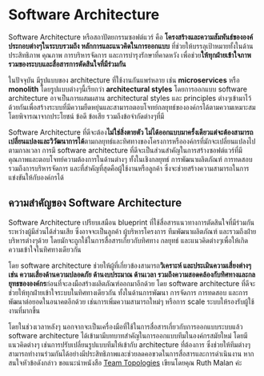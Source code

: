 # Software Architecture
Software Architecture หรือสถาปัตยกรรมซอฟต์แวร์ คือ **โครงสร้างและความสัมพันธ์ขององค์ประกอบต่างๆในระบบรวมถึง หลักการและแนวคิดในการออกแบบ** ที่ช่วยให้บรรลุเป้าหมายทั้งในด้านประสิทธิภาพ คุณภาพ การบริหารจัดการ และการบำรุงรักษาที่คาดหวัง เพื่อช่วย**ให้ทุกฝ่ายเข้าใจภาพรวมของระบบและสื่อสารการตัดสินใจที่มีร่วมกัน**

ในปัจจุบัน มีรูปแบบของ architecture ที่ใช้งานกันแพร่หลาย เช่น **microservices** หรือ **monolith** โดยรูปแบบต่างๆนี้เรียกว่า **architectural styles** โดยการออกแบบ software architecture อาจเป็นการผสมผสาน architectural styles และ principles ต่างๆเข้ามาไว้ด้วยกันเพื่อสร้างระบบที่มีความยืดหยุ่นและสามารถตอบโจทย์กลยุทธ์ขององค์กรได้ตามความเหมาะสม โดยพิจารณาจากประโยชน์ ข้อดี ข้อเสีย รวมถึงข้อจำกัดต่างๆที่มี

Software Architecture ที่ดีจะต้อง**ไม่ใช่สิ่งตายตัว ไม่ได้ออกแบบมาครั้งเดียวแต่จะต้องสามารถเปลี่ยนแปลงและวิวัฒนาการได้**ตามกลยุทธ์และทิศทางของโครงการหรือองค์กรที่มักจะเปลี่ยนแปลงไปตามกาลเวลา การมี software architecture ที่ดีจะเป็นส่วนสำคัญในการสร้างซอฟต์แวร์ที่มีคุณภาพและตอบโจทย์ความต้องการในด้านต่างๆ ทั้งในเชิงกลยุทธ์ การพัฒนาผลิตภัณฑ์ การทดสอบ รวมถึงการบริหารจัดการ และที่สำคัญที่สุดคือผู้ใช้งานหรือลูกค้า ซึ่งจะช่วยสร้างความสามารถในการแข่งขันให้กับองค์กรได้
## ความสำคัญของ Software Architecture
Software Architecture เปรียบเสมือน blueprint ที่ใช้สื่อสารแนวทางการตัดสินใจที่มีร่วมกันระหว่างผู้มีส่วนได้ส่วนเสีย ซึ่งอาจจะเป็นลูกค้า ผู้บริหารโครงการ ทีมพัฒนาผลิตภัณฑ์ และรวมถึงฝ่ายบริหารต่างๆด้วย โดยมักจะถูกใช้ในการสื่อสารเกี่ยวกับทิศทาง กลยุทธ์ และแนวคิดต่างๆเพื่อให้เกิดความเข้าใจในทิศทางเดียวกัน

โดย software architecture ช่วยให้ผู้ที่เกี่ยวข้องสามารถ**วิเคราะห์ และประเมินความเสี่ยงต่างๆ เช่น ความเสี่ยงด้านความปลอดภัย ด้านงบประมาณ ด้านเวลา รวมถึงความสอดคล้องกับทิศทางและกลยุทธขององค์กร**ก่อนที่จะลงมือสร้างผลิตภัณฑ์ออกมาอีกด้วย โดย software architecture ที่ดีจะช่วยให้ทุกฝ่ายเข้าใจระบบในทิศทางเดียวกัน ทั้งในด้านการพัฒนา การจัดการ การทดสอบ และการพัฒนาต่อยอดในอนาคตอีกด้วย เช่นการเพิ่มความสามารถใหม่ๆ หรือการ scale ระบบให้รองรับผู้ใช้งานที่มากขึ้น

โดยในช่วงเวลาหลังๆ นอกจากจะเป็นเครื่องมือที่ใช้ในการสื่อสารเกี่ยวกับการออกแบบระบบแล้ว software architecture ได้เข้ามามีบทบาทสำคัญในการออกแบบทีมในองค์กรสมัยใหม่ โดยมีแนวคิดต่างๆ เช่นการปรับเปลี่ยนรูปแบบทีมให้เข้ากับ architecture ที่ต้องการ ซึ่งช่วยให้ทีมต่างๆสามารถทำงานร่วมกันได้อย่างมีประสิทธิภาพและช่วยลดคอขวดในการสื่อสารและการดำเนินงาน หากสนใจหัวข้อดังกล่าว ขอแนะนำหนังสือ [Team Topologies](https://teamtopologies.com/) เขียนโดยคุณ Ruth Malan ค่ะ 